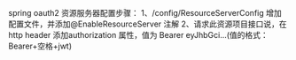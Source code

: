 spring oauth2 资源服务器配置步骤：
1、/config/ResourceServerConfig 增加配置文件，并添加@EnableResourceServer 注解
2、请求此资源项目接口说，在http header 添加authorization 属性，值为 Bearer eyJhbGci...(值的格式：Bearer+空格+jwt)